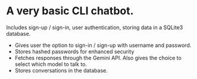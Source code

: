 # A very basic CLI chatbot.

Includes sign-up / sign-in, user authentication, storing data in a SQLite3 database. 

- Gives user the option to sign-in / sign-up with username and password.
- Stores hashed passwords for enhanced security
- Fetches responses through the Gemini API. Also gives the choice to select which model to talk to.
- Stores conversations in the database.
  
